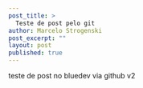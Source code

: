 ```yaml
---
post_title: >
  Teste de post pelo git
author: Marcelo Strogenski
post_excerpt: ""
layout: post
published: true
---
```


teste de post no bluedev via github v2